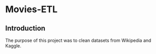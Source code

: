 # Movies-ETL
## Introduction
The purpose of this project was to clean datasets from Wikipedia and Kaggle.
